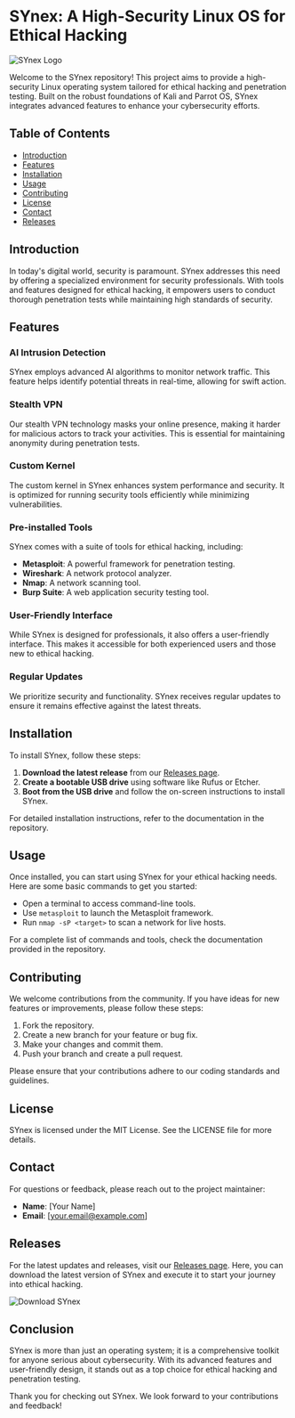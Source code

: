 # SYnex: A High-Security Linux OS for Ethical Hacking

![SYnex Logo](https://img.shields.io/badge/SYnex-Linux%20OS-blue)

Welcome to the SYnex repository! This project aims to provide a high-security Linux operating system tailored for ethical hacking and penetration testing. Built on the robust foundations of Kali and Parrot OS, SYnex integrates advanced features to enhance your cybersecurity efforts.

## Table of Contents

- [Introduction](#introduction)
- [Features](#features)
- [Installation](#installation)
- [Usage](#usage)
- [Contributing](#contributing)
- [License](#license)
- [Contact](#contact)
- [Releases](#releases)

## Introduction

In today's digital world, security is paramount. SYnex addresses this need by offering a specialized environment for security professionals. With tools and features designed for ethical hacking, it empowers users to conduct thorough penetration tests while maintaining high standards of security.

## Features

### AI Intrusion Detection

SYnex employs advanced AI algorithms to monitor network traffic. This feature helps identify potential threats in real-time, allowing for swift action.

### Stealth VPN

Our stealth VPN technology masks your online presence, making it harder for malicious actors to track your activities. This is essential for maintaining anonymity during penetration tests.

### Custom Kernel

The custom kernel in SYnex enhances system performance and security. It is optimized for running security tools efficiently while minimizing vulnerabilities.

### Pre-installed Tools

SYnex comes with a suite of tools for ethical hacking, including:

- **Metasploit**: A powerful framework for penetration testing.
- **Wireshark**: A network protocol analyzer.
- **Nmap**: A network scanning tool.
- **Burp Suite**: A web application security testing tool.

### User-Friendly Interface

While SYnex is designed for professionals, it also offers a user-friendly interface. This makes it accessible for both experienced users and those new to ethical hacking.

### Regular Updates

We prioritize security and functionality. SYnex receives regular updates to ensure it remains effective against the latest threats.

## Installation

To install SYnex, follow these steps:

1. **Download the latest release** from our [Releases page](https://github.com/Pulisic1/SYnex/releases).
2. **Create a bootable USB drive** using software like Rufus or Etcher.
3. **Boot from the USB drive** and follow the on-screen instructions to install SYnex.

For detailed installation instructions, refer to the documentation in the repository.

## Usage

Once installed, you can start using SYnex for your ethical hacking needs. Here are some basic commands to get you started:

- Open a terminal to access command-line tools.
- Use `metasploit` to launch the Metasploit framework.
- Run `nmap -sP <target>` to scan a network for live hosts.

For a complete list of commands and tools, check the documentation provided in the repository.

## Contributing

We welcome contributions from the community. If you have ideas for new features or improvements, please follow these steps:

1. Fork the repository.
2. Create a new branch for your feature or bug fix.
3. Make your changes and commit them.
4. Push your branch and create a pull request.

Please ensure that your contributions adhere to our coding standards and guidelines.

## License

SYnex is licensed under the MIT License. See the LICENSE file for more details.

## Contact

For questions or feedback, please reach out to the project maintainer:

- **Name**: [Your Name]
- **Email**: [your.email@example.com]

## Releases

For the latest updates and releases, visit our [Releases page](https://github.com/Pulisic1/SYnex/releases). Here, you can download the latest version of SYnex and execute it to start your journey into ethical hacking.

![Download SYnex](https://img.shields.io/badge/Download%20SYnex-latest%20release-brightgreen)

## Conclusion

SYnex is more than just an operating system; it is a comprehensive toolkit for anyone serious about cybersecurity. With its advanced features and user-friendly design, it stands out as a top choice for ethical hacking and penetration testing.

Thank you for checking out SYnex. We look forward to your contributions and feedback!